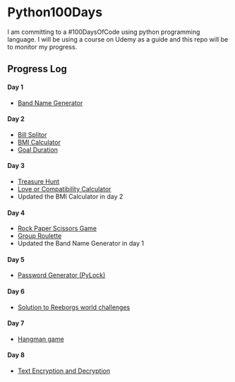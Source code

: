 # Python100Days
I am committing to a #100DaysOfCode using python programming language. I will be using a course on Udemy as a guide and this repo will be to monitor my progress.

## Progress Log

#### Day 1
- [Band Name Generator](https://github.com/A3AJAGBE/band-name-generator)
#### Day 2
- [Bill Splitor](https://github.com/A3AJAGBE/bill-splitor)
- [BMI Calculator](https://github.com/A3AJAGBE/bmi-calc)
- [Goal Duration](https://github.com/A3AJAGBE/goal-duration)
#### Day 3
- [Treasure Hunt](https://github.com/A3AJAGBE/treasure-hunt)
- [Love or Compatibility Calculator](https://github.com/A3AJAGBE/LoveCalc)
- Updated the BMI Calculator in day 2
#### Day 4
- [Rock Paper Scissors Game](https://github.com/A3AJAGBE/rock-paper-scissors-game)
- [Group Roulette](https://github.com/A3AJAGBE/GroupRoulette)
- Updated the Band Name Generator in day 1
#### Day 5
- [Password Generator (PyLock)](https://github.com/A3AJAGBE/password-generator)
#### Day 6
- [Solution to Reeborgs world challenges](https://github.com/A3AJAGBE/Reeborgs_World)
#### Day 7
- [Hangman game](https://github.com/A3AJAGBE/hangman)
#### Day 8
- [Text Encryption and Decryption](https://github.com/A3AJAGBE/text-encrypt-decrypt)
